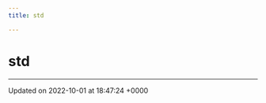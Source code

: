 ```yaml
---
title: std

---
```


# std








-------------------------------

Updated on 2022-10-01 at 18:47:24 +0000